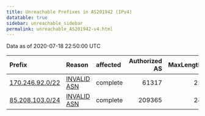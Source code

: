 ```yaml
---
title: Unreachable Prefixes in AS201942 (IPv4)
datatable: true
sidebar: unreachable_sidebar
permalink: unreachable_AS201942-v4.html
---
```


Data as of 2020-07-18 22:50:00 UTC


<div class="datatable-begin"></div>

| Prefix                                                   | Reason                                                                                                  | affected   |   Authorized AS |   MaxLength | Anchor                                         |   unreachable /24s |
|:---------------------------------------------------------|:--------------------------------------------------------------------------------------------------------|:-----------|----------------:|------------:|:-----------------------------------------------|-------------------:|
| [170.246.92.0/22](https://stat.ripe.net/170.246.92.0/22) | [INVALID ASN](https://rpki-validator.ripe.net/announcement-preview?asn=AS201942&prefix=170.246.92.0/22) | complete   |           61317 |          22 | [LACNIC](unreachable_LACNIC_RPKI_Root-v4.html) |                  4 |
| [85.208.103.0/24](https://stat.ripe.net/85.208.103.0/24) | [INVALID ASN](https://rpki-validator.ripe.net/announcement-preview?asn=AS201942&prefix=85.208.103.0/24) | complete   |          209365 |          24 | [RIPE](unreachable_RIPE_NCC_RPKI_Root-v4.html) |                  1 |

<div class="datatable-end"></div>